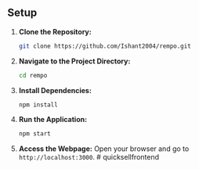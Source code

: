 ## Setup

1. **Clone the Repository:**

   ```bash
   git clone https://github.com/Ishant2004/rempo.git
   ```

2. **Navigate to the Project Directory:**

   ```bash
   cd rempo
   ```

3. **Install Dependencies:**

   ```bash
   npm install
   ```

4. **Run the Application:**

   ```bash
   npm start
   ```

5. **Access the Webpage:**
   Open your browser and go to `http://localhost:3000`.
#   q u i c k s e l l _ _ f r o n t e n d  
 